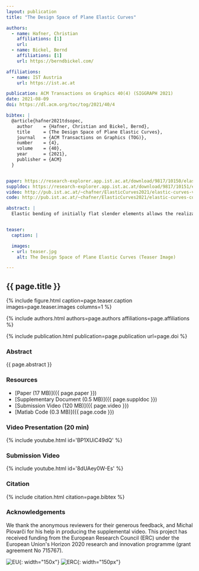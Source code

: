 ```yaml
---
layout: publication
title: "The Design Space of Plane Elastic Curves"

authors:
  - name: Hafner, Christian
    affiliations: [1]
    url: 
  - name: Bickel, Bernd
    affiliations: [1]
    url: https://berndbickel.com/

affiliations:
  - name: IST Austria
    url: https://ist.ac.at

publication: ACM Transactions on Graphics 40(4) (SIGGRAPH 2021)
date: 2021-08-09
doi: https://dl.acm.org/toc/tog/2021/40/4

bibtex: |
  @article{hafner2021tdsopec,
    author    = {Hafner, Christian and Bickel, Bernd},
    title     = {The Design Space of Plane Elastic Curves},
    journal   = {ACM Transactions on Graphics (TOG)},
    number    = {4},
    volume    = {40},
    year      = {2021},
    publisher = {ACM}
  }


paper: https://research-explorer.app.ist.ac.at/download/9817/10150/elastic-curves-paper.pdf
suppldoc: https://research-explorer.app.ist.ac.at/download/9817/10151/elastic-curves-supp.pdf
video: http://pub.ist.ac.at/~chafner/ElasticCurves2021/elastic-curves-video.mp4
code: http://pub.ist.ac.at/~chafner/ElasticCurves2021/elastic-curves-code.zip

abstract: |
  Elastic bending of initially flat slender elements allows the realization and economic fabrication of intriguing curved shapes. In this work, we derive an intuitive but rigorous geometric characterization of the design space of plane elastic rods with variable stiffness. It enables designers to determine which shapes are physically viable with active bending by visual inspection alone. Building on these insights, we propose a method for efficiently designing the geometry of a flat elastic rod that realizes a target equilibrium curve, which only requires solving a linear program. We implement this method in an interactive computational design tool that gives feedback about the feasibility of a design, and computes the geometry of the structural elements necessary to realize it within an instant. The tool also offers an iterative optimization routine that improves the fabricability of a model while modifying it as little as possible. In addition, we use our geometric characterization to derive an algorithm for analyzing and recovering the stability of elastic curves that would otherwise snap out of their unstable equilibrium shapes by buckling. We show the efficacy of our approach by designing and manufacturing several physical models that are assembled from flat elements.


teaser:
  caption: |

  images:
  - url: teaser.jpg
    alt: The Design Space of Plane Elastic Curves (Teaser Image)

---
```


## {{ page.title }}

{% include figure.html caption=page.teaser.caption images=page.teaser.images columns=1 %}

{% include authors.html authors=page.authors affiliations=page.affiliations %}

{% include publication.html publication=page.publication url=page.doi %}

### Abstract

{{ page.abstract }}

### Resources

* [Paper (17 MB)]({{ page.paper }})
* [Supplementary Document (0.5 MB)]({{ page.suppldoc }})
* [Submission Video (120 MB)]({{ page.video }})
* [Matlab Code (0.3 MB)]({{ page.code }})

<!--
* [Official publisher page]({{page.doi}}) &nbsp; [![ACM](ACM_logo.svg){: width="40x"}]({{page.doi}})
-->

### Video Presentation (20 min)

{% include youtube.html id='BP1XUiC49dQ' %}

### Submission Video

{% include youtube.html id='8dUAey0W-Es' %}

### Citation

{% include citation.html citation=page.bibtex %}


### Acknowledgements
We thank the anonymous reviewers for their generous feedback, and Michal Piovarči for his help in producing the supplemental video. This project has received funding from the European Research Council (ERC) under the European Union's Horizon 2020 research and innovation programme (grant agreement No 715767).

![EU](flag_yellow_low.jpg){: width="150x"}
![ERC](LOGO-ERC.jpg){: width="150px"}
